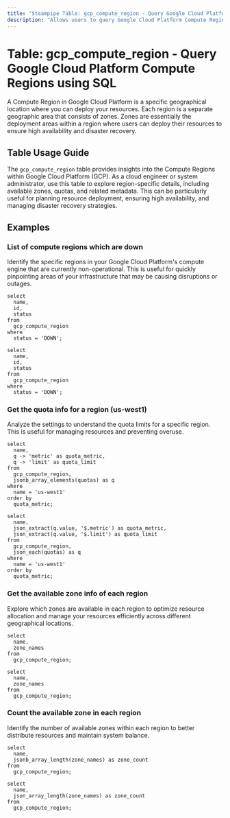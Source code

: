 ```yaml
---
title: "Steampipe Table: gcp_compute_region - Query Google Cloud Platform Compute Regions using SQL"
description: "Allows users to query Google Cloud Platform Compute Regions, providing insights into the regional resources available for deploying computing resources."
---
```


# Table: gcp_compute_region - Query Google Cloud Platform Compute Regions using SQL

A Compute Region in Google Cloud Platform is a specific geographical location where you can deploy your resources. Each region is a separate geographic area that consists of zones. Zones are essentially the deployment areas within a region where users can deploy their resources to ensure high availability and disaster recovery.

## Table Usage Guide

The `gcp_compute_region` table provides insights into the Compute Regions within Google Cloud Platform (GCP). As a cloud engineer or system administrator, use this table to explore region-specific details, including available zones, quotas, and related metadata. This can be particularly useful for planning resource deployment, ensuring high availability, and managing disaster recovery strategies.

## Examples

### List of compute regions which are down
Identify the specific regions in your Google Cloud Platform's compute engine that are currently non-operational. This is useful for quickly pinpointing areas of your infrastructure that may be causing disruptions or outages.

```sql+postgres
select
  name,
  id,
  status
from
  gcp_compute_region
where
  status = 'DOWN';
```

```sql+sqlite
select
  name,
  id,
  status
from
  gcp_compute_region
where
  status = 'DOWN';
```


### Get the quota info for a region (us-west1)
Analyze the settings to understand the quota limits for a specific region. This is useful for managing resources and preventing overuse.

```sql+postgres
select
  name,
  q -> 'metric' as quota_metric,
  q -> 'limit' as quota_limit
from
  gcp_compute_region,
  jsonb_array_elements(quotas) as q
where
  name = 'us-west1'
order by
  quota_metric;
```

```sql+sqlite
select
  name,
  json_extract(q.value, '$.metric') as quota_metric,
  json_extract(q.value, '$.limit') as quota_limit
from
  gcp_compute_region,
  json_each(quotas) as q
where
  name = 'us-west1'
order by
  quota_metric;
```


### Get the available zone info of each region
Explore which zones are available in each region to optimize resource allocation and manage your resources efficiently across different geographical locations.

```sql+postgres
select
  name,
  zone_names
from
  gcp_compute_region;
```

```sql+sqlite
select
  name,
  zone_names
from
  gcp_compute_region;
```


### Count the available zone in each region
Identify the number of available zones within each region to better distribute resources and maintain system balance.

```sql+postgres
select
  name,
  jsonb_array_length(zone_names) as zone_count
from
  gcp_compute_region;
```

```sql+sqlite
select
  name,
  json_array_length(zone_names) as zone_count
from
  gcp_compute_region;
```